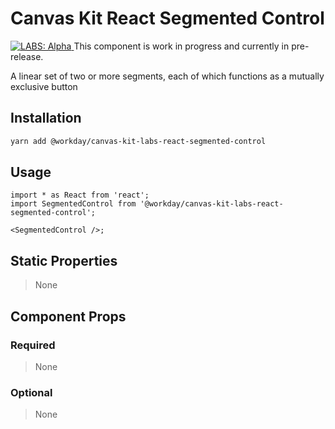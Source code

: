 # Canvas Kit React Segmented Control

<a href="https://github.com/Workday/canvas-kit/tree/master/modules/_labs/README.md">
  <img src="https://img.shields.io/badge/LABS-alpha-orange" alt="LABS: Alpha" />
</a>  This component is work in progress and currently in pre-release.

A linear set of two or more segments, each of which functions as a mutually exclusive button

## Installation

```sh
yarn add @workday/canvas-kit-labs-react-segmented-control
```

## Usage

```tsx
import * as React from 'react';
import SegmentedControl from '@workday/canvas-kit-labs-react-segmented-control';

<SegmentedControl />;
```

## Static Properties

> None

## Component Props

### Required

> None

### Optional

> None
